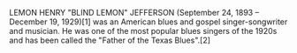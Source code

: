 LEMON HENRY "BLIND LEMON" JEFFERSON (September 24, 1893 – December 19, 1929)[1] was an American blues and gospel singer-songwriter and musician. He was one of the most popular blues singers of the 1920s and has been called the "Father of the Texas Blues".[2]
